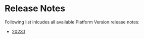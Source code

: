 # Release Notes

Following list inlcudes all available Platform Version release notes:

- [2023.1](./2023.1.md)